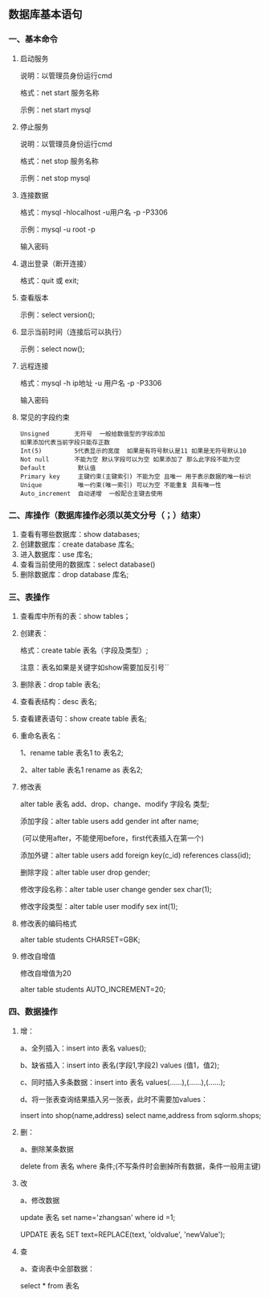 ## 数据库基本语句

### 一、基本命令

1. 启动服务

    说明：以管理员身份运行cmd    

    格式：net start  服务名称    

    示例：net start  mysql

2. 停止服务

    说明：以管理员身份运行cmd

    格式：net  stop   服务名称

    示例：net  stop   mysql

3. 连接数据

    格式：mysql  -hlocalhost  -u用户名  -p  -P3306

    示例：mysql -u root -p

    输入密码

4. 退出登录（断开连接）

    格式：quit  或  exit;

5. 查看版本

    示例：select version();

6. 显示当前时间（连接后可以执行）

    示例：select now();

7. 远程连接

    格式：mysql -h ip地址 -u 用户名 -p -P3306

    输入密码

8. 常见的字段约束

    ```
    Unsigned       无符号  一般给数值型的字段添加                				  如果添加代表当前字段只能存正数
    Int(5)         5代表显示的宽度  如果是有符号默认是11 如果是无符号默认10
    Not null       不能为空 默认字段可以为空 如果添加了 那么此字段不能为空
    Default         默认值
    Primary key     主键约束(主键索引) 不能为空 且唯一 用于表示数据的唯一标识
    Unique          唯一约束(唯一索引) 可以为空 不能重复 具有唯一性Auto_increment  自动递增  一般配合主键去使用
    ```

### 二、库操作（数据库操作必须以英文分号（；）结束）

1. 查看有哪些数据库：show databases;
2. 创建数据库：create database 库名;
3. 进入数据库：use 库名;
4. 查看当前使用的数据库：select database()
5. 删除数据库：drop database 库名;

### 三、表操作

1. 查看库中所有的表：show tables；

2. 创建表：

    格式：create table 表名（字段及类型）;

    注意：表名如果是关键字如show需要加反引号``

3. 删除表：drop table 表名;

4. 查看表结构：desc 表名;

5. 查看建表语句：show create table 表名;

6. 重命名表名：

    1、rename table 表名1 to 表名2;

    2、alter table 表名1 rename as 表名2;

7. 修改表

    alter table 表名 add、drop、change、modify 字段名 类型;

    添加字段：alter table users add gender int after name;

    ​					(可以使用after，不能使用before，first代表插入在第一个)

    添加外键：alter table users add foreign key(c_id) references class(id);

    删除字段：alter table user drop gender;

    修改字段名称：alter table user change gender sex char(1);

    修改字段类型：alter table user modify sex int(1);

8. 修改表的编码格式

    alter table students CHARSET=GBK;

9. 修改自增值

    修改自增值为20

    alter table students AUTO_INCREMENT=20;

### 四、数据操作

1. 增：

    a、全列插入：insert into 表名 values();

    b、缺省插入：insert into 表名(字段1,字段2) values (值1，值2);

    c、同时插入多条数据：insert into 表名 values(……),(……),(……);

    d、将一张表查询结果插入另一张表，此时不需要加values：

    insert into shop(name,address) select name,address from sqlorm.shops;

2. 删：

    a、删除某条数据

    delete from 表名 where 条件;(不写条件时会删掉所有数据，条件一般用主键)

3. 改

    a、修改数据

    update 表名 set name='zhangsan' where id =1;

    UPDATE 表名 SET text=REPLACE(text, 'oldvalue', 'newValue');

4. 查

    a、查询表中全部数据：

    select * from 表名







​	

